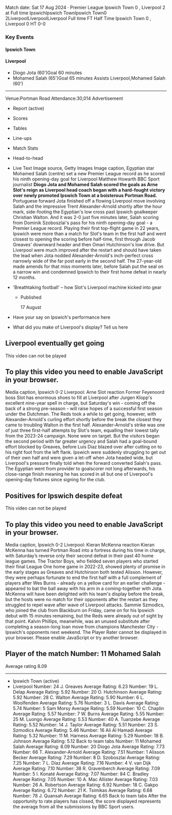 Match date: Sat 17 Aug 2024
‧
Premier League
Ipswich Town 0 , Liverpool 2 at Full time
IpswichIpswich TownIpswich Town0
2LiverpoolLiverpoolLiverpool
Full time
FT
Half Time Ipswich Town 0 , Liverpool 0
HT 0-0
### Key Events
#### Ipswich Town
#### Liverpool
-   Diogo Jota (60')Goal 60 minutes
-   Mohamed Salah (65')Goal 65 minutes
Assists
Liverpool,Mohamed Salah (60')
___
Venue:Portman Road
Attendance:30,014
Advertisement
-   Report (active)
-   Scores
-   Tables
-   Line-ups
-   Match Stats
-   Head-to-head
-   Live Text
Image source, Getty Images
Image caption,
Egyptian star Mohamed Salah (centre) set a new Premier League record as he scored his ninth opening-day goal for Liverpool
Matthew Howarth
BBC Sport journalist
**Diogo Jota and Mohamed Salah scored the goals as Arne Slot's reign as Liverpool head coach began with a hard-fought victory over newly promoted Ipswich Town at a boisterous Portman Road.**
Portuguese forward Jota finished off a flowing Liverpool move involving Salah and the impressive Trent Alexander-Arnold shortly after the hour mark, side-footing the Egyptian's low cross past Ipswich goalkeeper Christian Walton.
And it was 2-0 just five minutes later, Salah scoring from Dominik Szoboszlai's pass for his ninth opening-day goal - a Premier League record.
Playing their first top-flight game in 22 years, Ipswich were more than a match for Slot's team in the first half and went closest to opening the scoring before half-time, first through Jacob Greaves' downward header and then Omari Hutchinson's low drive.
But Liverpool were much improved after the restart and should have taken the lead when Jota nodded Alexander-Arnold's inch-perfect cross narrowly wide of the far post early in the second half.
The 27-year-old made amends for that miss moments later, before Salah put the seal on a narrow win and condemned Ipswich to their first home defeat in nearly 12 months.
-   'Breathtaking football' – how Slot's Liverpool machine kicked into gear
    
    -   Published
        
        17 August
        
    
-   Have your say on Ipswich's performance here
    
-   What did you make of Liverpool's display? Tell us here
    
## Liverpool eventually get going
This video can not be played
## To play this video you need to enable JavaScript in your browser.
Media caption,
Ipswich 0-2 Liverpool: Arne Slot reaction
Former Feyenoord boss Slot has enormous shoes to fill at Liverpool after Jurgen Klopp's excellent nine-year spell in charge, but Saturday's win - coming off the back of a strong pre-season - will raise hopes of a successful first season under the Dutchman.
The Reds took a while to get going, however, with Alexander-Arnold's curling effort shortly before the break the closest they came to troubling Walton in the first half.
Alexander-Arnold's strike was one of just three first-half attempts by Slot's team, equalling their lowest tally from the 2023-24 campaign. None were on target.
But the visitors began the second period with far greater urgency and Salah had a goal-bound effort blocked by Greaves, before Luis Diaz blazed over after cutting on to his right foot from the left flank.
Ipswich were suddenly struggling to get out of their own half and were given a let-off when Jota headed wide, but Liverpool's pressure finally told when the forward converted Salah's pass.
The Egyptian went from provider to goalscorer not long afterwards, his close-range finish meaning he has scored in all but one of Liverpool's opening-day fixtures since signing for the club.
## Positives for Ipswich despite defeat
This video can not be played
## To play this video you need to enable JavaScript in your browser.
Media caption,
Ipswich 0-2 Liverpool: Kieran McKenna reaction
Kieran McKenna has turned Portman Road into a fortress during his time in charge, with Saturday’s reverse only their second defeat in their past 40 home league games.
The Tractor Boys, who fielded seven players who started their final League One home game in 2022-23, showed plenty of promise in the early stages as Greaves and Hutchinson both tested Alisson.
However, they were perhaps fortunate to end the first half with a full complement of players after Wes Burns - already on a yellow card for an earlier challenge - appeared to bat the ball away with his arm in a coming-together with Jota.
McKenna will have been delighted with his team's display before the break, but the hosts were no match for their opponents after the restart as they struggled to repel wave after wave of Liverpool attacks.
Sammie Szmodics, who joined the club from Blackburn on Friday, came on for his Ipswich debut with 15 minutes remaining, but the Reds were already out of sight by that point.
Kalvin Phillips, meanwhile, was an unused substitute after completing a season-long loan move from champions Manchester City - Ipswich's opponents next weekend.
The Player Rater cannot be displayed in your browser. Please enable JavaScript or try another browser.
## Player of the match Number: 11 Mohamed Salah
Average rating 8.09
___
-   Ipswich Town (active)
-   Liverpool
Number: 24 J. Greaves
Average Rating: 6.23
Number: 19 L. Delap
Average Rating: 5.92
Number: 20 O. Hutchinson
Average Rating: 5.92
Number: 28 C. Walton
Average Rating: 5.90
Number: 6 L. Woolfenden
Average Rating: 5.76
Number: 3 L. Davis
Average Rating: 5.74
Number: 5 Sam Morsy
Average Rating: 5.59
Number: 10 C. Chaplin
Average Rating: 5.57
Number: 7 W. Burns
Average Rating: 5.55
Number: 25 M. Luongo
Average Rating: 5.53
Number: 40 A. Tuanzebe
Average Rating: 5.52
Number: 14 J. Taylor
Average Rating: 5.51
Number: 23 S. Szmodics
Average Rating: 5.46
Number: 16 Ali Al Hamadi
Average Rating: 5.32
Number: 11 M. Harness
Average Rating: 5.29
Number: 18 B. Johnson
Average Rating: 5.12
Back to team tabs
Number: 11 Mohamed Salah
Average Rating: 8.09
Number: 20 Diogo Jota
Average Rating: 7.73
Number: 66 T. Alexander-Arnold
Average Rating: 7.51
Number: 1 Alisson Becker
Average Rating: 7.29
Number: 8 D. Szoboszlai
Average Rating: 7.25
Number: 7 L. Díaz
Average Rating: 7.16
Number: 4 V. van Dijk
Average Rating: 7.10
Number: 38 R. Gravenberch
Average Rating: 7.09
Number: 5 I. Konaté
Average Rating: 7.07
Number: 84 C. Bradley
Average Rating: 7.05
Number: 10 A. Mac Allister
Average Rating: 7.03
Number: 26 A. Robertson
Average Rating: 6.92
Number: 18 C. Gakpo
Average Rating: 6.72
Number: 21 K. Tsimikas
Average Rating: 6.68
Number: 78 J. Quansah
Average Rating: 6.65
Back to team tabs
After the opportunity to rate players has closed, the score displayed represents the average from all the submissions by BBC Sport users.